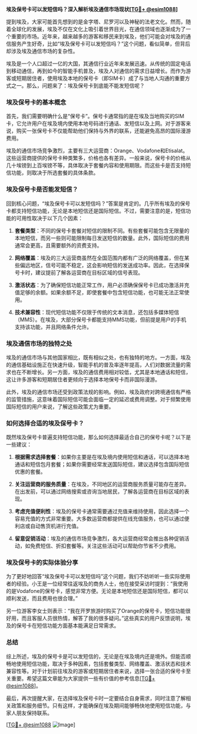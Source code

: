 **埃及保号卡可以发短信吗？深入解析埃及通信市场现状[[TG💪+ @esim1088](https://t.me/s/esim1088)]**

提到埃及，大家可能首先想到的是金字塔、尼罗河以及神秘的法老文化。然而，随着全球化的发展，埃及不仅在文化上吸引着世界目光，在通信领域也逐渐成为了一个重要的市场。近年来，越来越多的游客和移民来到埃及，他们可能会对埃及的通信服务产生好奇，比如“埃及保号卡可以发短信吗？”这个问题，看似简单，但背后却涉及埃及通信市场的复杂性。

埃及是一个人口超过一亿的大国，其通信行业近年来发展迅速。从传统的固定电话到移动通信，再到如今的智能手机普及，埃及人对通信的需求日益增长。而作为游客或短期居住者，使用埃及本地的保号卡（即SIM卡）成了与当地人沟通的重要方式之一。那么，问题来了：埃及保号卡到底能不能发短信呢？

### 埃及保号卡的基本概念

首先，我们需要明确什么是“保号卡”。保号卡通常指的是在埃及当地购买的SIM卡，它允许用户在埃及境内使用本地号码进行通话、发短信以及上网。对于游客来说，购买一张保号卡不仅能帮助他们保持与外界的联系，还能避免高昂的国际漫游费用。

埃及的通信市场竞争激烈，主要有三大运营商：Orange、Vodafone和Etisalat。这些运营商提供的保号卡种类繁多，价格也各有差异。一般来说，保号卡的价格从几十埃镑到上百埃镑不等，具体取决于套餐内容和使用期限。而这些卡是否支持短信功能，则取决于所选套餐的具体条款。

### 埃及保号卡是否能发短信？

回到核心问题，“埃及保号卡可以发短信吗？”答案是肯定的。几乎所有埃及的保号卡都支持短信功能，无论是本地短信还是国际短信。不过，需要注意的是，短信功能的可用性取决于以下几个因素：

1. **套餐类型**：不同的保号卡套餐对短信的限制不同。有些套餐可能包含无限量的本地短信，而另一些则可能限制每日发送短信的数量。此外，国际短信的费用通常会更高，且需要额外的资费支持。

2. **网络覆盖**：埃及的三大运营商虽然在全国范围内都有广泛的网络覆盖，但在某些偏远地区，信号可能不稳定，这会影响短信的发送成功率。因此，在选择保号卡时，建议提前了解各运营商在目标区域的信号表现。

3. **激活状态**：为了确保短信功能正常工作，用户必须确保保号卡已成功激活并充值足够的余额。如果余额不足，即使套餐中包含短信功能，也可能无法正常使用。

4. **技术兼容性**：现代短信功能不仅限于传统的文本消息，还包括多媒体短信（MMS）。在埃及，大部分保号卡都能支持MMS功能，但前提是用户的手机支持该功能，并且网络条件允许。

### 埃及通信市场的独特之处

埃及的通信市场与其他国家相比，既有相似之处，也有独特的地方。一方面，埃及的通信基础设施正在快速升级，智能手机的普及率逐年提高，人们对数据流量的需求也在不断增长。另一方面，埃及的通信费用相对较低，尤其是本地通话和短信，这让许多游客和短期居住者更倾向于选择本地保号卡而非国际漫游。

此外，埃及的通信市场还受到政策法规的影响。例如，埃及政府对跨境通信有严格的监管措施，这意味着国际短信可能会面临一定的延迟或费用调整。对于频繁使用国际短信的用户来说，了解这些政策尤为重要。

### 如何选择合适的埃及保号卡？

既然埃及保号卡普遍支持短信功能，那么如何选择最适合自己的保号卡呢？以下是一些建议：

1. **根据需求选择套餐**：如果你主要是在埃及境内使用短信和通话，可以选择本地通话和短信包月套餐；如果你需要经常发送国际短信，建议选择包含国际短信优惠的套餐。

2. **关注运营商的服务质量**：在埃及，不同地区的运营商服务质量可能存在差异。在出发前，可以通过网络搜索或咨询当地居民，了解各运营商在目标区域的表现。

3. **考虑充值便利性**：埃及的保号卡通常需要通过充值来维持使用，因此选择一个容易充值的方式非常重要。大多数运营商都提供在线充值服务，也可以通过便利店或自动售货机进行充值。

4. **留意促销活动**：埃及的通信市场竞争激烈，各大运营商经常会推出各种促销活动，如免费短信、折扣套餐等。关注这些活动可以帮助你节省不少费用。

### 埃及保号卡的实际体验分享

为了更好地回答“埃及保号卡可以发短信吗”这个问题，我们不妨听听一些实际使用者的经验。小王是一位经常往返埃及的商务人士，他在接受采访时提到：“我使用的是Vodafone的保号卡，感觉非常方便。无论是本地短信还是国际短信，都可以顺利发送，而且费用也很合理。”

另一位游客李女士则表示：“我在开罗旅游时购买了Orange的保号卡，短信功能很好用，而且客服人员很热情，解答了我的很多疑问。”这些真实的用户反馈说明，埃及的保号卡在短信功能方面基本能满足日常需求。

### 总结

综上所述，埃及的保号卡是可以发短信的，无论是在埃及境内还是境外。但能否顺畅地使用短信功能，取决于多种因素，包括套餐类型、网络覆盖、激活状态和技术兼容性等。对于计划前往埃及的游客或短期居住者来说，选择一张合适的保号卡至关重要。希望这篇文章能为大家提供一些有价值的参考信息[[TG💪+ @esim1088](https://t.me/s/esim1088)]。

最后，再次提醒大家，在选择埃及保号卡时一定要结合自身需求，同时注意了解相关政策和服务细节。只有这样，才能确保在埃及期间能够畅快地使用短信功能，与家人朋友保持联系。

[[TG💪+ @esim1088](https://t.me/s/esim1088) ![Image](https://i.postimg.cc/4NQfJmqS/Snipaste-2025-05-13-00-14-12.png)]